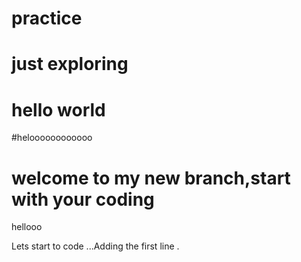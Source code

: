 # practice
# just exploring
# hello world
#heloooooooooooo
# welcome to my new branch,start with your coding
hellooo

Lets start to code ...Adding the first line .